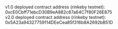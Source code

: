 v1.0 deployed contract address (rinkeby testnet): 0xcE0Cbff71ebcD30B9eA882c67a64C7f80F26E875 <br />
v2.0 deployed contract address (rinkeby testnet): 0x5A23a94327759114DEeCea85f316b8A2692bB51D <br />
